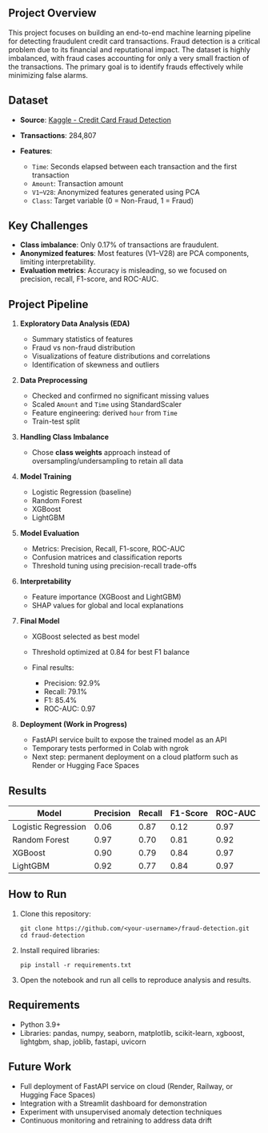 ## Project Overview

This project focuses on building an end-to-end machine learning pipeline for detecting fraudulent credit card transactions. Fraud detection is a critical problem due to its financial and reputational impact.
The dataset is highly imbalanced, with fraud cases accounting for only a very small fraction of the transactions. The primary goal is to identify frauds effectively while minimizing false alarms.

## Dataset

* **Source**: [Kaggle - Credit Card Fraud Detection](https://www.kaggle.com/mlg-ulb/creditcardfraud)
* **Transactions**: 284,807
* **Features**:

  * `Time`: Seconds elapsed between each transaction and the first transaction
  * `Amount`: Transaction amount
  * `V1`–`V28`: Anonymized features generated using PCA
  * `Class`: Target variable (0 = Non-Fraud, 1 = Fraud)

## Key Challenges

* **Class imbalance**: Only 0.17% of transactions are fraudulent.
* **Anonymized features**: Most features (V1–V28) are PCA components, limiting interpretability.
* **Evaluation metrics**: Accuracy is misleading, so we focused on precision, recall, F1-score, and ROC-AUC.

## Project Pipeline

1. **Exploratory Data Analysis (EDA)**

   * Summary statistics of features
   * Fraud vs non-fraud distribution
   * Visualizations of feature distributions and correlations
   * Identification of skewness and outliers

2. **Data Preprocessing**

   * Checked and confirmed no significant missing values
   * Scaled `Amount` and `Time` using StandardScaler
   * Feature engineering: derived `hour` from `Time`
   * Train-test split

3. **Handling Class Imbalance**

   * Chose **class weights** approach instead of oversampling/undersampling to retain all data

4. **Model Training**

   * Logistic Regression (baseline)
   * Random Forest
   * XGBoost
   * LightGBM

5. **Model Evaluation**

   * Metrics: Precision, Recall, F1-score, ROC-AUC
   * Confusion matrices and classification reports
   * Threshold tuning using precision-recall trade-offs

6. **Interpretability**

   * Feature importance (XGBoost and LightGBM)
   * SHAP values for global and local explanations

7. **Final Model**

   * XGBoost selected as best model
   * Threshold optimized at 0.84 for best F1 balance
   * Final results:

     * Precision: 92.9%
     * Recall: 79.1%
     * F1: 85.4%
     * ROC-AUC: 0.97

8. **Deployment (Work in Progress)**

   * FastAPI service built to expose the trained model as an API
   * Temporary tests performed in Colab with ngrok
   * Next step: permanent deployment on a cloud platform such as Render or Hugging Face Spaces

## Results

| Model               | Precision | Recall | F1-Score | ROC-AUC |
| ------------------- | --------- | ------ | -------- | ------- |
| Logistic Regression | 0.06      | 0.87   | 0.12     | 0.97    |
| Random Forest       | 0.97      | 0.70   | 0.81     | 0.92    |
| XGBoost             | 0.90      | 0.79   | 0.84     | 0.97    |
| LightGBM            | 0.92      | 0.77   | 0.84     | 0.97    |

## How to Run

1. Clone this repository:

   ```
   git clone https://github.com/<your-username>/fraud-detection.git
   cd fraud-detection
   ```
2. Install required libraries:

   ```
   pip install -r requirements.txt
   ```
3. Open the notebook and run all cells to reproduce analysis and results.

## Requirements

* Python 3.9+
* Libraries: pandas, numpy, seaborn, matplotlib, scikit-learn, xgboost, lightgbm, shap, joblib, fastapi, uvicorn

## Future Work

* Full deployment of FastAPI service on cloud (Render, Railway, or Hugging Face Spaces)
* Integration with a Streamlit dashboard for demonstration
* Experiment with unsupervised anomaly detection techniques
* Continuous monitoring and retraining to address data drift
